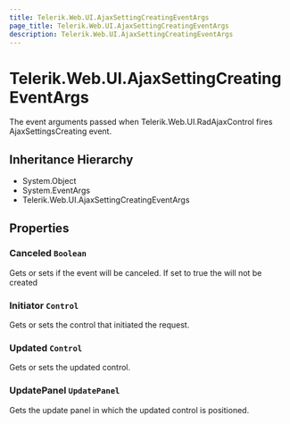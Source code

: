 ```yaml
---
title: Telerik.Web.UI.AjaxSettingCreatingEventArgs
page_title: Telerik.Web.UI.AjaxSettingCreatingEventArgs
description: Telerik.Web.UI.AjaxSettingCreatingEventArgs
---
```


# Telerik.Web.UI.AjaxSettingCreatingEventArgs

The event arguments passed when Telerik.Web.UI.RadAjaxControl fires AjaxSettingsCreating event.

## Inheritance Hierarchy

* System.Object
* System.EventArgs
* Telerik.Web.UI.AjaxSettingCreatingEventArgs

## Properties

###  Canceled `Boolean`

Gets or sets if the event will be canceled.
            If set to true the  will
            not be created

###  Initiator `Control`

Gets or sets the control that initiated the request.

###  Updated `Control`

Gets or sets the updated control.

###  UpdatePanel `UpdatePanel`

Gets the update panel in which the updated control is positioned.

